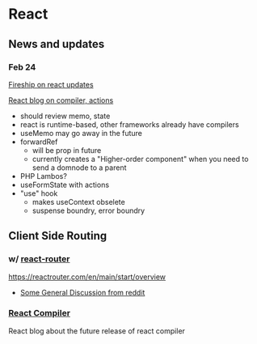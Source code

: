 # React

## News and updates

### Feb 24

[Fireship on react updates](https://www.youtube.com/watch?v=4k6Xgjqkad4&ab_channel=Fireship)

[React blog on compiler, actions](https://react.dev/blog/2024/02/15/react-labs-what-we-have-been-working-on-february-2024)

- should review memo, state
- react is runtime-based, other frameworks already have compilers
- useMemo may go away in the future
- forwardRef
  - will be prop in future
  - currently creates a "Higher-order component" when you need to send a domnode to a parent
- PHP Lambos?
- useFormState with actions
- "use" hook
  - makes useContext obselete
  - suspense boundry, error boundry

## Client Side Routing

### w/ [react-router](https://reactrouter.com/en/main/start/overview)

https://reactrouter.com/en/main/start/overview

- [Some General Discussion from reddit](https://www.reddit.com/r/reactjs/comments/18ofzzi/does_react_router_scale_or_better_use_nextjsremix/)

### [React Compiler](https://react.dev/blog/2024/02/15/react-labs-what-we-have-been-working-on-february-2024)

React blog about the future release of react compiler
